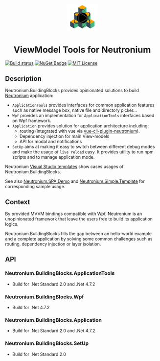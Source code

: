 

<p align="center"><img <p align="center"><img width="100"src="./__doc__/logo.png"></p>
<h1 align="center">ViewModel Tools for Neutronium</h1>

[![Build status](https://img.shields.io/appveyor/ci/David-Desmaisons/neutronium-buildingblocks.svg)](https://ci.appveyor.com/project/David-Desmaisons/neutronium-buildingblocks)
[![NuGet Badge](https://buildstats.info/nuget/Neutronium.BuildingBlocks.Standard)](https://www.nuget.org/packages/Neutronium.BuildingBlocks.Standard/)
[![MIT License](https://img.shields.io/github/license/NeutroniumCore/ViewModel.Tools.svg)](https://github.com/NeutroniumCore/ViewModel.Tools/blob/master/LICENSE)

## Description

Neutronium.BuildingBlocks provides opinionated solutions to build [Neutronium](https://github.com/NeutroniumCore/Neutronium) application:

- `ApplicationTools` provides interfaces for common application features such as native message box, native file and directory picker...
- `Wpf` provides an implementation for `ApplicationTools` interfaces based on Wpf framework.
- `Application` provides solution for application architecture including:
  - routing (integrated with vue via [vue-cli-plugin-neutronium](https://github.com/NeutroniumCore/vue-cli-plugin-neutronium)).
  - Dependency injection for main View-models
  - API for modal and notifications
- `SetUp` aims at making it easy to switch between different debug modes and make the usage of `live reload` easy. It provides utility to run npm scripts and to manage application mode.

Neutronium [Visual Studio templates](https://marketplace.visualstudio.com/manage/publishers/daviddes?src=DavidDes.NeutroniumApplicationTemplates) show cases usages of Neutronium.BuildingBlocks.

See also [Neutronium.SPA.Demo](https://github.com/NeutroniumCore/Neutronium.SPA.Demo) and [Neutronium.Simple.Template](https://github.com/NeutroniumCore/Neutronium.Simple.Template) for corresponding sample usage.

## Context

By provided MVVM bindings compatible with Wpf, Neutronium is an unopinionated framework that leave the users free to build its application logics.


Neutronium.BuildingBlocks fills the gap between an hello-world example and a complete application by solving some common challenges such as routing, dependency injection or layer isolation.


## API

### Neutronium.BuildingBlocks.ApplicationTools

- Build for .Net Standard 2.0 and .Net 4.7.2

### Neutronium.BuildingBlocks.Wpf

- Build for .Net 4.7.2

### Neutronium.BuildingBlocks.Application

- Build for .Net Standard 2.0 and .Net 4.7.2


### Neutronium.BuildingBlocks.SetUp

- Build for .Net Standard 2.0



